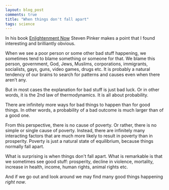 ```yaml
---
layout: blog_post
comments: true
title: "When things don't fall apart"
tags: science
---
```


In his book [Enlightenment Now](https://en.wikipedia.org/wiki/Enlightenment_Now) Steven Pinker makes a point that I found interesting and brilliantly obvious.

When we see a poor person or some other bad stuff happening, we sometimes tend to blame something or someone for that. We blame this person, government, God, Jews, Muslims, corporations, immigrants, socialists, gays, guns, video games, drugs etc. It is probably a natural tendency of our brains to search for patterns and causes even when there aren’t any.

But in most cases the explanation for bad stuff is just bad luck. Or in other words, it is the 2nd law of thermodynamics. It is all about probability.

There are infinitely more ways for bad things to happen than for good things. In other words, a probability of a bad outcome is much larger than of a good one.

From this perspective, there is no cause of poverty. Or rather, there is no simple or single cause of poverty. Instead, there are infinitely many interacting factors that are much more likely to result in poverty than in prosperity. Poverty is just a natural state of equilibrium, because things normally fall apart.

What is surprising is when things don't fall apart. What is remarkable is that we sometimes see good stuff: prosperity, decline in violence, mortality, increase in health, income, human rights, animal rights etc.

And if we go out and look around we may find many good things happening *right now*.
